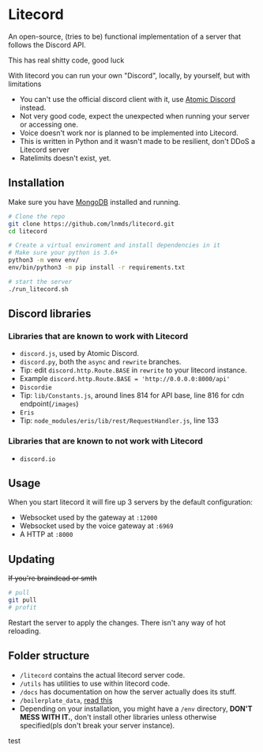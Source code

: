# Litecord
An open-source, (tries to be) functional implementation of a server that follows
the Discord API.

This has real shitty code, good luck

With litecord you can run your own "Discord", locally, by yourself, but with limitations
 * You can't use the official discord client with it, use [Atomic Discord](https://git.memework.org/heatingdevice/atomic-discord) instead.
 * Not very good code, expect the unexpected when running your server or accessing one.
 * Voice doesn't work nor is planned to be implemented into Litecord.
 * This is written in Python and it wasn't made to be resilient, don't DDoS a Litecord server
 * Ratelimits doesn't exist, yet.

## Installation

Make sure you have [MongoDB](https://www.mongodb.com/) installed and running.

```bash
# Clone the repo
git clone https://github.com/lnmds/litecord.git
cd litecord

# Create a virtual enviroment and install dependencies in it
# Make sure your python is 3.6+
python3 -m venv env/
env/bin/python3 -m pip install -r requirements.txt

# start the server
./run_litecord.sh
```

## Discord libraries

### Libraries that are known to work with Litecord
 - `discord.js`, used by Atomic Discord.
 - `discord.py`, both the `async` and `rewrite` branches.
  - Tip: edit `discord.http.Route.BASE` in `rewrite` to your litecord instance.
  - Example `discord.http.Route.BASE = 'http://0.0.0.0:8000/api'`
 - `Discordie`
  - Tip: `lib/Constants.js`, around lines 814 for API base,
    line 816 for cdn endpoint(`/images`)
 - `Eris`
  - Tip: `node_modules/eris/lib/rest/RequestHandler.js`, line 133

### Libraries that are known to not work with Litecord
 - `discord.io`

## Usage
When you start litecord it will fire up 3 servers by the default configuration:
 * Websocket used by the gateway at `:12000`
 * Websocket used by the voice gateway at `:6969`
 * A HTTP at `:8000`

## Updating
~~If you're braindead or smth~~
```bash
# pull
git pull
# profit
```

Restart the server to apply the changes. There isn't any way
of hot reloading.

## Folder structure
 * `/litecord` contains the actual litecord server code.
 * `/utils` has utilities to use within litecord code.
 * `/docs` has documentation on how the server actually does its stuff.
 * `/boilerplate_data`, [read this](https://git.memework.org/lnmds/litecord/src/master/boilerplate_data/README.md)
 * Depending on your installation, you might have a `/env` directory,
 **DON'T MESS WITH IT.**, don't install other libraries unless otherwise specified(pls don't break your server instance).


test
